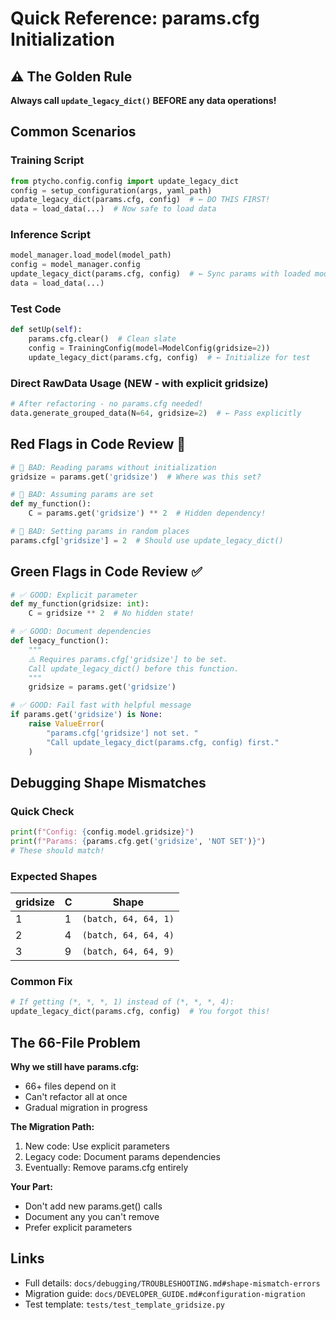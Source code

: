 # Quick Reference: params.cfg Initialization

## ⚠️ The Golden Rule
**Always call `update_legacy_dict()` BEFORE any data operations!**

## Common Scenarios

### Training Script
```python
from ptycho.config.config import update_legacy_dict
config = setup_configuration(args, yaml_path)
update_legacy_dict(params.cfg, config)  # ← DO THIS FIRST!
data = load_data(...)  # Now safe to load data
```

### Inference Script
```python
model_manager.load_model(model_path)
config = model_manager.config
update_legacy_dict(params.cfg, config)  # ← Sync params with loaded model
data = load_data(...)
```

### Test Code
```python
def setUp(self):
    params.cfg.clear()  # Clean slate
    config = TrainingConfig(model=ModelConfig(gridsize=2))
    update_legacy_dict(params.cfg, config)  # ← Initialize for test
```

### Direct RawData Usage (NEW - with explicit gridsize)
```python
# After refactoring - no params.cfg needed!
data.generate_grouped_data(N=64, gridsize=2)  # ← Pass explicitly
```

## Red Flags in Code Review 🚩

```python
# 🚩 BAD: Reading params without initialization
gridsize = params.get('gridsize')  # Where was this set?

# 🚩 BAD: Assuming params are set
def my_function():
    C = params.get('gridsize') ** 2  # Hidden dependency!

# 🚩 BAD: Setting params in random places  
params.cfg['gridsize'] = 2  # Should use update_legacy_dict()
```

## Green Flags in Code Review ✅

```python
# ✅ GOOD: Explicit parameter
def my_function(gridsize: int):
    C = gridsize ** 2  # No hidden state!

# ✅ GOOD: Document dependencies
def legacy_function():
    """
    ⚠️ Requires params.cfg['gridsize'] to be set.
    Call update_legacy_dict() before this function.
    """
    gridsize = params.get('gridsize')

# ✅ GOOD: Fail fast with helpful message
if params.get('gridsize') is None:
    raise ValueError(
        "params.cfg['gridsize'] not set. "
        "Call update_legacy_dict(params.cfg, config) first."
    )
```

## Debugging Shape Mismatches

### Quick Check
```python
print(f"Config: {config.model.gridsize}")
print(f"Params: {params.cfg.get('gridsize', 'NOT SET')}")
# These should match!
```

### Expected Shapes
| gridsize | C | Shape |
|----------|---|-------|
| 1 | 1 | `(batch, 64, 64, 1)` |
| 2 | 4 | `(batch, 64, 64, 4)` |
| 3 | 9 | `(batch, 64, 64, 9)` |

### Common Fix
```python
# If getting (*, *, *, 1) instead of (*, *, *, 4):
update_legacy_dict(params.cfg, config)  # You forgot this!
```

## The 66-File Problem

**Why we still have params.cfg:**
- 66+ files depend on it
- Can't refactor all at once
- Gradual migration in progress

**The Migration Path:**
1. New code: Use explicit parameters
2. Legacy code: Document params dependencies  
3. Eventually: Remove params.cfg entirely

**Your Part:**
- Don't add new params.get() calls
- Document any you can't remove
- Prefer explicit parameters

## Links
- Full details: `docs/debugging/TROUBLESHOOTING.md#shape-mismatch-errors`
- Migration guide: `docs/DEVELOPER_GUIDE.md#configuration-migration`
- Test template: `tests/test_template_gridsize.py`